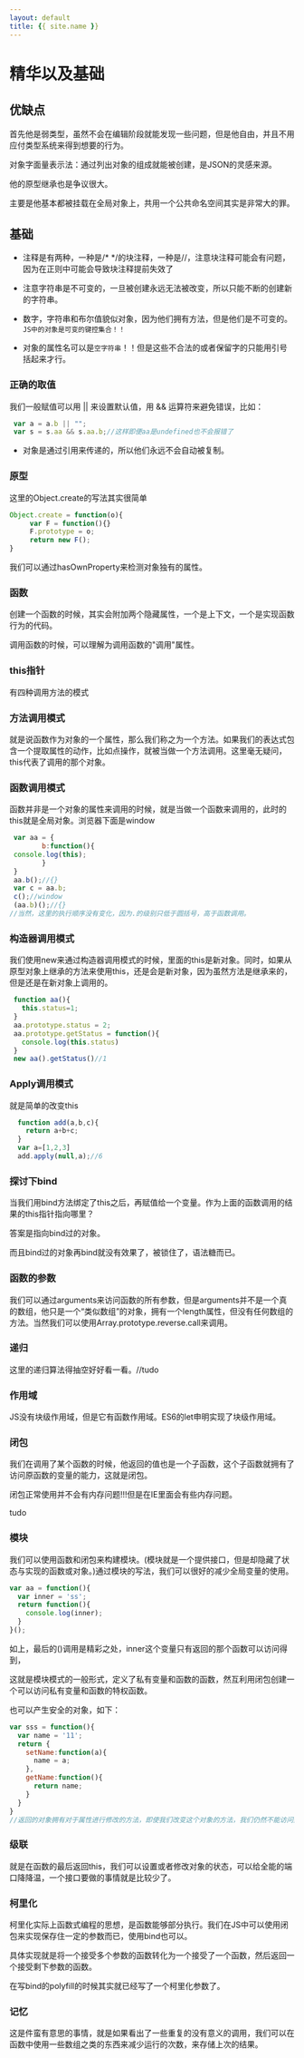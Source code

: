 ```yaml
---
layout: default
title: {{ site.name }}
---
```

# 精华以及基础
## 优缺点
首先他是弱类型，虽然不会在编辑阶段就能发现一些问题，但是他自由，并且不用应付类型系统来得到想要的行为。

对象字面量表示法：通过列出对象的组成就能被创建，是JSON的灵感来源。

他的原型继承也是争议很大。

主要是他基本都被挂载在全局对象上，共用一个公共命名空间其实是非常大的罪。

## 基础
 - 注释是有两种，一种是/* */的块注释，一种是//，注意块注释可能会有问题，因为在正则中可能会导致块注释提前失效了

 - 注意字符串是不可变的，一旦被创建永远无法被改变，所以只能不断的创建新的字符串。

 - 数字，字符串和布尔值貌似对象，因为他们拥有方法，但是他们是不可变的。`JS中的对象是可变的键控集合！！`

 - 对象的属性名可以是`空字符串`！！但是这些不合法的或者保留字的只能用引号括起来才行。

### 正确的取值
我们一般赋值可以用 || 来设置默认值，用 && 运算符来避免错误，比如：

```javascript
 var a = a.b || "";
 var s = s.aa && s.aa.b;//这样即便aa是undefined也不会报错了
```

 - 对象是通过引用来传递的，所以他们永远不会自动被复制。

### 原型
这里的Object.create的写法其实很简单

```javascript
Object.create = function(o){
     var F = function(){}
     F.prototype = o;
     return new F();
}
```

我们可以通过hasOwnProperty来检测对象独有的属性。

### 函数
创建一个函数的时候，其实会附加两个隐藏属性，一个是上下文，一个是实现函数行为的代码。

调用函数的时候，可以理解为调用函数的"调用"属性。

### this指针
有四种调用方法的模式

### 方法调用模式

就是说函数作为对象的一个属性，那么我们称之为一个方法。如果我们的表达式包含一个提取属性的动作，比如点操作，就被当做一个方法调用。这里毫无疑问，this代表了调用的那个对象。

### 函数调用模式

函数并非是一个对象的属性来调用的时候，就是当做一个函数来调用的，此时的this就是全局对象。浏览器下面是window

```javascript
 var aa = {
        b:function(){
 console.log(this);
        }
 }
 aa.b();//{}
 var c = aa.b;
 c();//window
 (aa.b)();//{}
//当然，这里的执行顺序没有变化，因为.的级别只低于圆括号，高于函数调用。
```

### 构造器调用模式
我们使用new来通过构造器调用模式的时候，里面的this是新对象。同时，如果从原型对象上继承的方法来使用this，还是会是新对象，因为虽然方法是继承来的，但是还是在新对象上调用的。

```javascript
 function aa(){
   this.status=1;
 }
 aa.prototype.status = 2;
 aa.prototype.getStatus = function(){
   console.log(this.status)
 }
 new aa().getStatus()//1
```

### Apply调用模式
就是简单的改变this
```javascript
  function add(a,b,c){
    return a+b+c;
  }
  var a=[1,2,3]
  add.apply(null,a);//6
```

### 探讨下bind
当我们用bind方法绑定了this之后，再赋值给一个变量。作为上面的函数调用的结果的this指针指向哪里？

答案是指向bind过的对象。

而且bind过的对象再bind就没有效果了，被锁住了，语法糖而已。

### 函数的参数
我们可以通过arguments来访问函数的所有参数，但是arguments并不是一个真的数组，他只是一个“类似数组”的对象，拥有一个length属性，但没有任何数组的方法。当然我们可以使用Array.prototype.reverse.call来调用。

### 递归
这里的递归算法得抽空好好看一看。//tudo

### 作用域
JS没有块级作用域，但是它有函数作用域。ES6的let申明实现了块级作用域。

### 闭包
我们在调用了某个函数的时候，他返回的值也是一个子函数，这个子函数就拥有了访问原函数的变量的能力，这就是闭包。

闭包正常使用并不会有内存问题!!!但是在IE里面会有些内存问题。

tudo


### 模块
我们可以使用函数和闭包来构建模块。(模块就是一个提供接口，但是却隐藏了状态与实现的函数或对象。)通过模块的写法，我们可以很好的减少全局变量的使用。

```javascript
var aa = function(){
  var inner = 'ss';
  return function(){
    console.log(inner);
  }
}();
```

如上，最后的()调用是精彩之处，inner这个变量只有返回的那个函数可以访问得到，

这就是模块模式的一般形式，定义了私有变量和函数的函数，然互利用闭包创建一个可以访问私有变量和函数的特权函数。

也可以产生安全的对象，如下：

```javascript
var sss = function(){
  var name = '11';
  return {
    setName:function(a){
      name = a;
    },
    getName:function(){
      return name;
    }
  }
}
//返回的对象拥有对于属性进行修改的方法，即使我们改变这个对象的方法，我们仍然不能访问到那些属性了！！
```

### 级联
就是在函数的最后返回this，我们可以设置或者修改对象的状态，可以给全能的端口降降温，一个接口要做的事情就是比较少了。

### 柯里化
柯里化实际上函数式编程的思想，是函数能够部分执行。我们在JS中可以使用闭包来实现保存住一定的参数而已，使用bind也可以。

具体实现就是将一个接受多个参数的函数转化为一个接受了一个函数，然后返回一个接受剩下参数的函数。

在写bind的polyfill的时候其实就已经写了一个柯里化参数了。

### 记忆
这是件蛮有意思的事情，就是如果看出了一些重复的没有意义的调用，我们可以在函数中使用一些数组之类的东西来减少运行的次数，来存储上次的结果。
